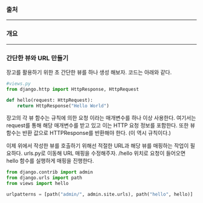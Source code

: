 
### 출처

___
### 개요

___
### 간단한 뷰와 URL 만들기

장고를 활용하기 위한 초 간단한 뷰를 하나 생성 해보자. 코드는 아래와 같다.

```python
#views.py
from django.http import HttpResponse, HttpRequest

def hello(request: HttpRequest):
	return HttpResponse("Hello World")
```

장고의 각 뷰 함수는 규칙에 의한 요청 이라는 매개변수를 하나 이상 사용한다. 여기서는 request를 통해 해당 매개변수를 받고 있고 이는 HTTP 요청 정보를 포함한다. 또한 뷰 함수는 반환 값으로 HTTPResponse를 반환해야 한다. (이 역시 규칙이다.)

이제 위에서 작성한 뷰를 호출하기 위해선 적절한 URL과 해당 뷰를 매핑하는 작업이 필요하다. urls.py로 이동해 URL 매핑을 수정해주자. /hello 위치로 요청이 들어오면 hello 함수를 실행하게 매핑을 진행한다.

```python
from django.contrib import admin
from django.urls import path
from views import hello

urlpatterns = [path("admin/", admin.site.urls), path("hello", hello)]
```
